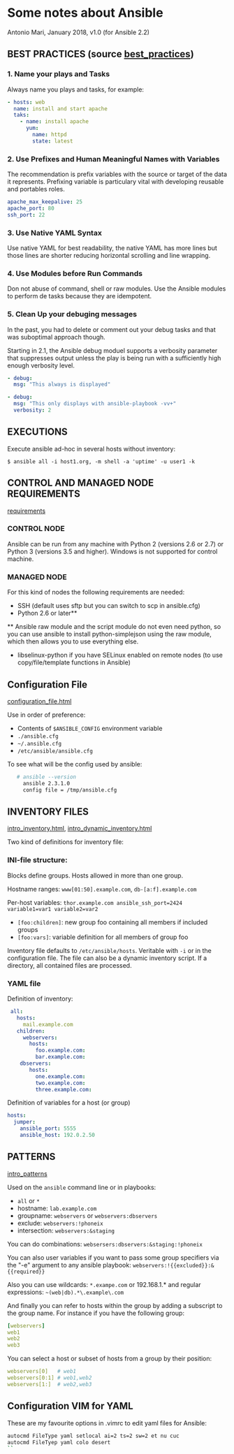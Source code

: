 # Some notes about Ansible
Antonio Mari, January 2018, v1.0 (for Ansible 2.2)

## BEST PRACTICES (source [best_practices](https://www.ansible.com/blog/ansible-best-practices-essentials))

### 1. Name your plays and Tasks
Always name you plays and tasks, for example:

```yaml
- hosts: web
  name: install and start apache
  taks:
    - name: install apache
      yum:
        name: httpd
        state: latest
```

### 2. Use Prefixes and Human Meaningful Names with Variables
The recommendation is prefix variables with the source or target of the data it represents. Prefixing variable is particulary vital with developing reusable and portables roles.

```yaml
apache_max_keepalive: 25
apache_port: 80
ssh_port: 22
```

### 3. Use Native YAML Syntax
Use native YAML for best readability, the native YAML has more lines but those lines are shorter reducing horizontal scrolling and line wrapping.

### 4. Use Modules before Run Commands
Don not abuse of command, shell or raw modules. Use the Ansible modules to perform de tasks because they are idempotent.

### 5. Clean Up your debuging messages
In the past, you had to delete or comment out your debug tasks and that was suboptimal approach though.

Starting in 2.1, the Ansible debug moduel supports a verbosity parameter that suppresses output unless the play is being run with a sufficiently high enough verbosity level.

```yaml
- debug:
  msg: "This always is displayed"

- debug:
  msg: "This only displays with ansible-playbook -vv+"
  verbosity: 2
```


## EXECUTIONS
Execute ansible ad-hoc in several hosts without inventory:

`$ ansible all -i host1.org, -m shell -a 'uptime' -u user1 -k`



## CONTROL AND MANAGED NODE REQUIREMENTS
[requirements](http://docs.ansible.com/ansible/latest/intro_installation.html#control-machine-requirements)

### CONTROL NODE
Ansible can be run from any machine with Python 2 (versions 2.6 or 2.7) or Python 3 (versions 3.5 and higher). Windows is not supported for control machine.

### MANAGED NODE
For this kind of nodes the following requirements are needed:

 * SSH (default uses sftp but you can switch to scp in ansible.cfg)
 * Python 2.6 or later**

** Ansible raw module and the script module do not even need python, so you can use ansible to install python-simplejson using the raw module, which then allows you to use everything else.
 * libselinux-python if you have SELinux enabled on remote nodes (to use copy/file/template functions in Ansible)


## Configuration File
[configuration_file.html](http://docs.ansible.com/ansible/latest/intro_configuration.html)

Use in order of preference:
 + Contents of `$ANSIBLE_CONFIG` environment variable
 + `./ansible.cfg`
 + `~/.ansible.cfg`
 + `/etc/ansible/ansible.cfg`

To see what will be the config used by ansible:
``` bash
   # ansible --version
     ansible 2.3.1.0
     config file = /tmp/ansible.cfg
```

## INVENTORY FILES
[intro_inventory.html](http://docs.ansible.com/ansible/latest/intro_inventory.html), [intro_dynamic_inventory.html](http://docs.ansible.com/ansible/latest/intro_dynamic_inventory.html)

Two kind of definitions for inventory file:

### INI-file structure: 
Blocks define groups. Hosts allowed in more than one group. 

Hostname ranges: `www[01:50].example.com`, `db-[a:f].example.com`

Per-host variables: `thor.example.com ansible_ssh_port=2424 variable1=var1 variable2=var2`

- `[foo:children]`: new group foo containing all members if included groups
- `[foo:vars]`: variable definition for all members of group foo

Inventory file defaults to `/etc/ansible/hosts`. Veritable with `-i` or in the configuration file. The file can also be a dynamic inventory script. If a directory, all contained files are processed.

### YAML file
Definition of inventory:
``` yaml
 all:
   hosts:
     mail.example.com
   children:
     webservers:
       hosts:
         foo.example.com:
         bar.example.com:
    dbservers:
       hosts:
         one.example.com:
         two.example.com:
         three.example.com:
```

Definition of variables for a host (or group)
``` yaml
hosts:
  jumper:
    ansible_port: 5555
    ansible_host: 192.0.2.50
```

## PATTERNS
[intro_patterns](http://docs.ansible.com/ansible/latest/intro_patterns.html)

Used on the `ansible` command line or in playbooks:

* `all` or `*`
* hostname: `lab.example.com`
* groupname: `webservers` or `webservers:dbservers`
* exclude: `webservers:!phoneix`
* intersection: `webservers:&staging`

You can do combinations: 
`websersers:dbservers:&staging:!phoneix`

You can also user variables if you want to pass some group specifiers via the "-e" argument to any ansible playbook:
`webservers:!{{excluded}}:&{{required}}`

Also you can use wildcards: `*.exampe.com` or 192.168.1.* and regular expressions: `~(web|db).*\.example\.com`

And finally you can refer to hosts within the group by adding a subscript to the group name. For instance if you have the following group:
``` yaml
[webservers]
web1
web2
web3
```

You can select a host or subset of hosts from a group by their position:
``` yaml
webservers[0]	# web1
webservers[0:1]	# web1,web2
webservers[1:]	# web2,web3
```

## Configuration VIM for YAML

These are my favourite options in .vimrc to edit yaml files for Ansible:

```bash
autocmd FileType yaml setlocal ai=2 ts=2 sw=2 et nu cuc
autocmd FileTyep yaml colo desert
``
